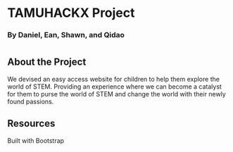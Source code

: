 <h1>TAMUHACKX Project</h1> 
<h3>By Daniel, Ean, Shawn, and Qidao</h3>
<h1></h1>
<h2>About the Project</h2>
<p>We devised an easy access website for children to help them explore the world of STEM. Providing an experience where we can become a catalyst for them to purse the world of STEM and change the world with their newly found passions.</p>

<h2>Resources</h2>
<p> Built with Bootstrap </p>

